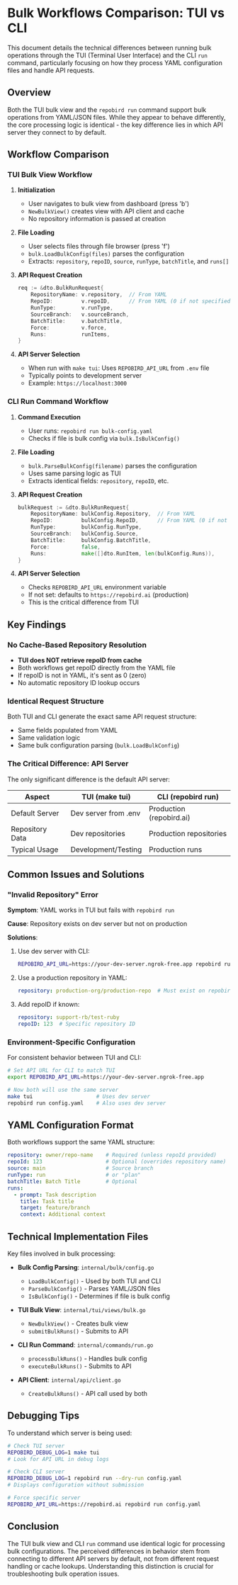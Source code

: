 # Bulk Workflows Comparison: TUI vs CLI

This document details the technical differences between running bulk operations through the TUI (Terminal User Interface) and the CLI `run` command, particularly focusing on how they process YAML configuration files and handle API requests.

## Overview

Both the TUI bulk view and the `repobird run` command support bulk operations from YAML/JSON files. While they appear to behave differently, the core processing logic is identical - the key difference lies in which API server they connect to by default.

## Workflow Comparison

### TUI Bulk View Workflow

1. **Initialization**
   - User navigates to bulk view from dashboard (press 'b')
   - `NewBulkView()` creates view with API client and cache
   - No repository information is passed at creation

2. **File Loading**
   - User selects files through file browser (press 'f')
   - `bulk.LoadBulkConfig(files)` parses the configuration
   - Extracts: `repository`, `repoID`, `source`, `runType`, `batchTitle`, and `runs[]`

3. **API Request Creation**
   ```go
   req := &dto.BulkRunRequest{
       RepositoryName: v.repository,  // From YAML
       RepoID:         v.repoID,      // From YAML (0 if not specified)
       RunType:        v.runType,
       SourceBranch:   v.sourceBranch,
       BatchTitle:     v.batchTitle,
       Force:          v.force,
       Runs:           runItems,
   }
   ```

4. **API Server Selection**
   - When run with `make tui`: Uses `REPOBIRD_API_URL` from `.env` file
   - Typically points to development server
   - Example: `https://localhost:3000`

### CLI Run Command Workflow

1. **Command Execution**
   - User runs: `repobird run bulk-config.yaml`
   - Checks if file is bulk config via `bulk.IsBulkConfig()`

2. **File Loading**
   - `bulk.ParseBulkConfig(filename)` parses the configuration
   - Uses same parsing logic as TUI
   - Extracts identical fields: `repository`, `repoID`, etc.

3. **API Request Creation**
   ```go
   bulkRequest := &dto.BulkRunRequest{
       RepositoryName: bulkConfig.Repository,  // From YAML
       RepoID:         bulkConfig.RepoID,      // From YAML (0 if not specified)
       RunType:        bulkConfig.RunType,
       SourceBranch:   bulkConfig.Source,
       BatchTitle:     bulkConfig.BatchTitle,
       Force:          false,
       Runs:           make([]dto.RunItem, len(bulkConfig.Runs)),
   }
   ```

4. **API Server Selection**
   - Checks `REPOBIRD_API_URL` environment variable
   - If not set: defaults to `https://repobird.ai` (production)
   - This is the critical difference from TUI

## Key Findings

### No Cache-Based Repository Resolution
- **TUI does NOT retrieve repoID from cache**
- Both workflows get repoID directly from the YAML file
- If repoID is not in YAML, it's sent as 0 (zero)
- No automatic repository ID lookup occurs

### Identical Request Structure
Both TUI and CLI generate the exact same API request structure:
- Same fields populated from YAML
- Same validation logic
- Same bulk configuration parsing (`bulk.LoadBulkConfig`)

### The Critical Difference: API Server
The only significant difference is the default API server:

| Aspect | TUI (make tui) | CLI (repobird run) |
|--------|----------------|-------------------|
| Default Server | Dev server from .env | Production (repobird.ai) |
| Repository Data | Dev repositories | Production repositories |
| Typical Usage | Development/Testing | Production runs |

## Common Issues and Solutions

### "Invalid Repository" Error
**Symptom**: YAML works in TUI but fails with `repobird run`

**Cause**: Repository exists on dev server but not on production

**Solutions**:
1. Use dev server with CLI:
   ```bash
   REPOBIRD_API_URL=https://your-dev-server.ngrok-free.app repobird run config.yaml
   ```

2. Use a production repository in YAML:
   ```yaml
   repository: production-org/production-repo  # Must exist on repobird.ai
   ```

3. Add repoID if known:
   ```yaml
   repository: support-rb/test-ruby
   repoID: 123  # Specific repository ID
   ```

### Environment-Specific Configuration

For consistent behavior between TUI and CLI:

```bash
# Set API URL for CLI to match TUI
export REPOBIRD_API_URL=https://your-dev-server.ngrok-free.app

# Now both will use the same server
make tui                    # Uses dev server
repobird run config.yaml    # Also uses dev server
```

## YAML Configuration Format

Both workflows support the same YAML structure:

```yaml
repository: owner/repo-name    # Required (unless repoId provided)
repoId: 123                    # Optional (overrides repository name)
source: main                   # Source branch
runType: run                   # or "plan"
batchTitle: Batch Title        # Optional
runs:
  - prompt: Task description
    title: Task title
    target: feature/branch
    context: Additional context
```

## Technical Implementation Files

Key files involved in bulk processing:

- **Bulk Config Parsing**: `internal/bulk/config.go`
  - `LoadBulkConfig()` - Used by both TUI and CLI
  - `ParseBulkConfig()` - Parses YAML/JSON files
  - `IsBulkConfig()` - Determines if file is bulk config

- **TUI Bulk View**: `internal/tui/views/bulk.go`
  - `NewBulkView()` - Creates bulk view
  - `submitBulkRuns()` - Submits to API

- **CLI Run Command**: `internal/commands/run.go`
  - `processBulkRuns()` - Handles bulk config
  - `executeBulkRuns()` - Submits to API

- **API Client**: `internal/api/client.go`
  - `CreateBulkRuns()` - API call used by both

## Debugging Tips

To understand which server is being used:

```bash
# Check TUI server
REPOBIRD_DEBUG_LOG=1 make tui
# Look for API URL in debug logs

# Check CLI server
REPOBIRD_DEBUG_LOG=1 repobird run --dry-run config.yaml
# Displays configuration without submission

# Force specific server
REPOBIRD_API_URL=https://repobird.ai repobird run config.yaml
```

## Conclusion

The TUI bulk view and CLI `run` command use identical logic for processing bulk configurations. The perceived differences in behavior stem from connecting to different API servers by default, not from different request handling or cache lookups. Understanding this distinction is crucial for troubleshooting bulk operation issues.